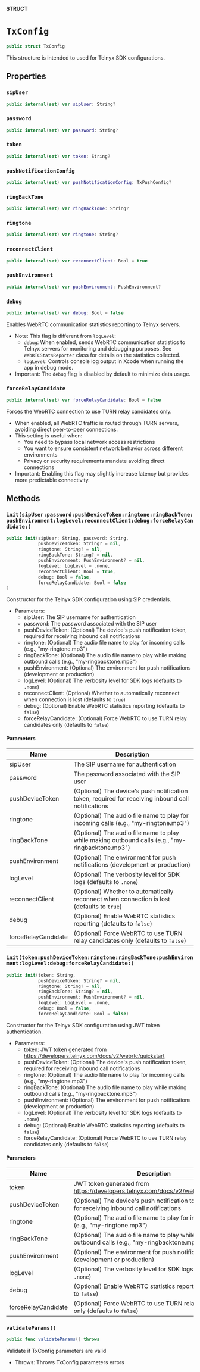 **STRUCT**

# `TxConfig`

```swift
public struct TxConfig
```

This structure is intended to used for Telnyx SDK configurations.

## Properties
### `sipUser`

```swift
public internal(set) var sipUser: String?
```

### `password`

```swift
public internal(set) var password: String?
```

### `token`

```swift
public internal(set) var token: String?
```

### `pushNotificationConfig`

```swift
public internal(set) var pushNotificationConfig: TxPushConfig?
```

### `ringBackTone`

```swift
public internal(set) var ringBackTone: String?
```

### `ringtone`

```swift
public internal(set) var ringtone: String?
```

### `reconnectClient`

```swift
public internal(set) var reconnectClient: Bool = true
```

### `pushEnvironment`

```swift
public internal(set) var pushEnvironment: PushEnvironment?
```

### `debug`

```swift
public internal(set) var debug: Bool = false
```

Enables WebRTC communication statistics reporting to Telnyx servers.
- Note: This flag is different from `logLevel`:
  - `debug`: When enabled, sends WebRTC communication statistics to Telnyx servers for monitoring and debugging purposes.
    See `WebRTCStatsReporter` class for details on the statistics collected.
  - `logLevel`: Controls console log output in Xcode when running the app in debug mode.
- Important: The `debug` flag is disabled by default to minimize data usage.

### `forceRelayCandidate`

```swift
public internal(set) var forceRelayCandidate: Bool = false
```

Forces the WebRTC connection to use TURN relay candidates only.
- When enabled, all WebRTC traffic is routed through TURN servers, avoiding direct peer-to-peer connections.
- This setting is useful when:
  - You need to bypass local network access restrictions
  - You want to ensure consistent network behavior across different environments
  - Privacy or security requirements mandate avoiding direct connections
- Important: Enabling this flag may slightly increase latency but provides more predictable connectivity.

## Methods
### `init(sipUser:password:pushDeviceToken:ringtone:ringBackTone:pushEnvironment:logLevel:reconnectClient:debug:forceRelayCandidate:)`

```swift
public init(sipUser: String, password: String,
            pushDeviceToken: String? = nil,
            ringtone: String? = nil,
            ringBackTone: String? = nil,
            pushEnvironment: PushEnvironment? = nil,
            logLevel: LogLevel = .none,
            reconnectClient: Bool = true,
            debug: Bool = false,
            forceRelayCandidate: Bool = false
)
```

Constructor for the Telnyx SDK configuration using SIP credentials.
- Parameters:
  - sipUser: The SIP username for authentication
  - password: The password associated with the SIP user
  - pushDeviceToken: (Optional) The device's push notification token, required for receiving inbound call notifications
  - ringtone: (Optional) The audio file name to play for incoming calls (e.g., "my-ringtone.mp3")
  - ringBackTone: (Optional) The audio file name to play while making outbound calls (e.g., "my-ringbacktone.mp3")
  - pushEnvironment: (Optional) The environment for push notifications (development or production)
  - logLevel: (Optional) The verbosity level for SDK logs (defaults to `.none`)
  - reconnectClient: (Optional) Whether to automatically reconnect when connection is lost (defaults to `true`)
  - debug: (Optional) Enable WebRTC statistics reporting (defaults to `false`)
  - forceRelayCandidate: (Optional) Force WebRTC to use TURN relay candidates only (defaults to `false`)

#### Parameters

| Name | Description |
| ---- | ----------- |
| sipUser | The SIP username for authentication |
| password | The password associated with the SIP user |
| pushDeviceToken | (Optional) The device's push notification token, required for receiving inbound call notifications |
| ringtone | (Optional) The audio file name to play for incoming calls (e.g., "my-ringtone.mp3") |
| ringBackTone | (Optional) The audio file name to play while making outbound calls (e.g., "my-ringbacktone.mp3") |
| pushEnvironment | (Optional) The environment for push notifications (development or production) |
| logLevel | (Optional) The verbosity level for SDK logs (defaults to `.none`) |
| reconnectClient | (Optional) Whether to automatically reconnect when connection is lost (defaults to `true`) |
| debug | (Optional) Enable WebRTC statistics reporting (defaults to `false`) |
| forceRelayCandidate | (Optional) Force WebRTC to use TURN relay candidates only (defaults to `false`) |

### `init(token:pushDeviceToken:ringtone:ringBackTone:pushEnvironment:logLevel:debug:forceRelayCandidate:)`

```swift
public init(token: String,
            pushDeviceToken: String? = nil,
            ringtone: String? = nil,
            ringBackTone: String? = nil,
            pushEnvironment: PushEnvironment? = nil,
            logLevel: LogLevel = .none,
            debug: Bool = false,
            forceRelayCandidate: Bool = false)
```

Constructor for the Telnyx SDK configuration using JWT token authentication.
- Parameters:
  - token: JWT token generated from https://developers.telnyx.com/docs/v2/webrtc/quickstart
  - pushDeviceToken: (Optional) The device's push notification token, required for receiving inbound call notifications
  - ringtone: (Optional) The audio file name to play for incoming calls (e.g., "my-ringtone.mp3")
  - ringBackTone: (Optional) The audio file name to play while making outbound calls (e.g., "my-ringbacktone.mp3")
  - pushEnvironment: (Optional) The environment for push notifications (development or production)
  - logLevel: (Optional) The verbosity level for SDK logs (defaults to `.none`)
  - debug: (Optional) Enable WebRTC statistics reporting (defaults to `false`)
  - forceRelayCandidate: (Optional) Force WebRTC to use TURN relay candidates only (defaults to `false`)

#### Parameters

| Name | Description |
| ---- | ----------- |
| token | JWT token generated from https://developers.telnyx.com/docs/v2/webrtc/quickstart |
| pushDeviceToken | (Optional) The device's push notification token, required for receiving inbound call notifications |
| ringtone | (Optional) The audio file name to play for incoming calls (e.g., "my-ringtone.mp3") |
| ringBackTone | (Optional) The audio file name to play while making outbound calls (e.g., "my-ringbacktone.mp3") |
| pushEnvironment | (Optional) The environment for push notifications (development or production) |
| logLevel | (Optional) The verbosity level for SDK logs (defaults to `.none`) |
| debug | (Optional) Enable WebRTC statistics reporting (defaults to `false`) |
| forceRelayCandidate | (Optional) Force WebRTC to use TURN relay candidates only (defaults to `false`) |

### `validateParams()`

```swift
public func validateParams() throws
```

Validate if TxConfig parameters are valid
- Throws: Throws TxConfig parameters errors